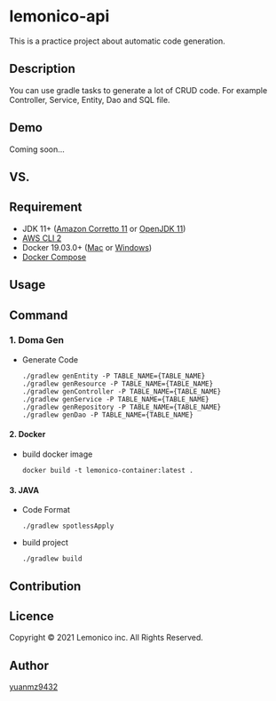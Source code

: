 # lemonico-api

This is a practice project about automatic code generation. 

## Description

You can use gradle tasks to generate a lot of CRUD code. For example Controller, Service, Entity, Dao and SQL file.

## Demo

Coming soon...

## VS. 

## Requirement
- JDK 11+ ([Amazon Corretto 11](https://docs.aws.amazon.com/ja_jp/corretto/latest/corretto-11-ug/downloads-list.html) or [OpenJDK 11](https://www.oracle.com/technetwork/java/javase/downloads/index.html))
- [AWS CLI 2](https://docs.aws.amazon.com/ja_jp/cli/latest/userguide/install-cliv2.html)
- Docker 19.03.0+ ([Mac](https://docs.docker.com/docker-for-mac/) or [Windows](https://docs.docker.com/docker-for-windows/))
- [Docker Compose](https://docs.docker.com/compose/install/)

## Usage

## Command

### 1. Doma Gen
* Generate Code
    ```
    ./gradlew genEntity -P TABLE_NAME={TABLE_NAME}
    ./gradlew genResource -P TABLE_NAME={TABLE_NAME}
    ./gradlew genController -P TABLE_NAME={TABLE_NAME}
    ./gradlew genService -P TABLE_NAME={TABLE_NAME}
    ./gradlew genRepository -P TABLE_NAME={TABLE_NAME}
    ./gradlew genDao -P TABLE_NAME={TABLE_NAME}
    ```
#### 2. Docker
* build docker image
    ```
    docker build -t lemonico-container:latest .
    ```

#### 3. JAVA
* Code Format
    ```
    ./gradlew spotlessApply
    ```

* build project
    ```
    ./gradlew build
    ```

## Contribution

## Licence

Copyright © 2021 Lemonico inc. All Rights Reserved.

## Author

[yuanmz9432](https://github.com/yuanmz9432)
